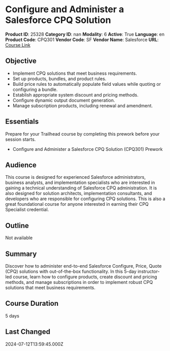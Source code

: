 # Configure and Administer a Salesforce CPQ Solution

**Product ID**: 25328
**Category ID**: nan
**Modality**: 6
**Active**: True
**Language**: en
**Product Code**: CPQ301
**Vendor Code**: SF
**Vendor Name**: Salesforce
**URL**: [Course Link](https://www.fastlaneus.com/course/salesforce-cpq301)

## Objective
- Implement CPQ solutions that meet business requirements.
- Set up products, bundles, and product rules.
- Build price rules to automatically populate field values while quoting or configuring a bundle.
- Establish appropriate system discount and pricing methods.
- Configure dynamic output document generation.
- Manage subscription products, including renewal and amendment.

## Essentials
Prepare for your Trailhead course by completing this prework before your session starts.


- Configure and Administer a Salesforce CPQ Solution (CPQ301) Prework

## Audience
This course is designed for experienced Salesforce administrators, business analysts, and implementation specialists who are interested in gaining a technical understanding of Salesforce CPQ administration. It is also designed for solution architects, implementation consultants, and developers who are responsible for configuring CPQ solutions. This is also a great foundational course for anyone interested in earning their CPQ Specialist credential.

## Outline
Not available

## Summary
Discover how to administer end-to-end Salesforce Configure, Price, Quote (CPQ) solutions with out-of-the-box functionality. In this 5-day instructor-led course, learn how to configure products, create discount and pricing methods, and manage subscriptions in order to implement robust CPQ solutions that meet business requirements.

## Course Duration
5 days

## Last Changed
2024-07-12T13:59:45.000Z
